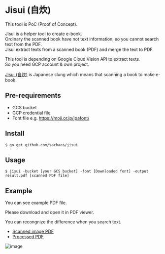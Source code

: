 Jisui (自炊)
===

This tool is PoC (Proof of Concept).

Jisui is a helper tool to create e-book.  
Ordinary the scanned book have not text information, so you cannot search text from the PDF.  
Jisui extract texts from a scanned book (PDF) and merge the text to PDF.

This tool is depending on Google Cloud Vision API to extract texts.  
So you need GCP account & own project.

[Jisui (自炊)](https://ja.wikipedia.org/wiki/%E8%87%AA%E7%82%8A_(%E9%9B%BB%E5%AD%90%E6%9B%B8%E7%B1%8D)) is Japanese slung which means that scanning a book to make e-book.

## Pre-requirements

* GCS bucket
* GCP credential file
* Font file e.g. https://moji.or.jp/ipafont/

## Install

```
$ go get github.com/sachaos/jisui
```

## Usage

```
$ jisui -bucket [your GCS bucket] -font [Downloaded font] -output result.pdf [scanned PDF file]
```

## Example

You can see example PDF file.

Please download and open it in PDF viewer.

You can recongnize the difference when you search text.

* [Scanned image PDF](./example/scanned.pdf)
* [Processed PDF](./example/result.pdf)

![image](./image/example.png)
